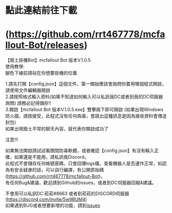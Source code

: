    點此連結前往下載
===============================================================
(https://github.com/rrt467778/mcfallout-Bot/releases)
===============================================================================
【廢土掛機Bot】mcfallout Bot 版本V.1.0.5  
使用教學:  
腳色下線前請站在你想要掛機的位置  

1.請先打開【config.json】這個文件，第一開始應該會詢問你要用哪個程式開啟，請使用文件編輯器開啟  
2.請按照格式輸入資料(如果不知道如何輸入可以私訊我DC或者到我的DC伺服器詢問)  請務必記得儲存!!   
3.開啟【mcfallout Bot 版本V.1.0.5.exe】雙擊兩下即可開啟  (如果出現Windows防火牆，請按接受，此程式沒有任何病毒，會跳出這種訊息是因為接收資料會傳送封包)   
如果出現廢土平常的聊天內容，就代表你開啟成功了   

注意!!!   

如果無法開啟請試試看關閉防毒軟體，或者確認【config.json】有沒有輸入正確，如果還是不能用，請私訊我Discord。   
此程式不會儲存任何帳號密碼，只會回傳logs檔，查看機器人是否運作正常，如認為有安全疑慮的話，可以自行編譯，有公開原始碼(https://github.com/rrt467778/mcfallout-Bot)。   
有任何Bug&建議，歡迎請到Github的issues，或者到DC伺服器回報&建議。   
   
不會用可以私訊DC:菘菘#8663  或者到菘菘的DISCORD伺服器(https://discord.com/invite/5w9BUM4)   
如果遇到BUG或者想要新增的功能，請到[issues](https://github.com/rrt467778/mcfallout-Bot/issues)   
 
